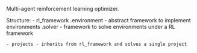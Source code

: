 Multi-agent reinforcement learning optimizer.

Structure:
    - rl_framework
        .environment - abstract framework to implement environments
        .solver - framework to solve environments under a RL framework
        
    - projects - inherits from rl_framework and solves a single project